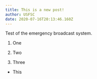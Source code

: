 ```yaml
---
title: This is a new post!
author: USFSC
date: 2020-07-16T20:13:46.160Z
---
```

Test of the emergency broadcast system.



1. One

2. Two

3. Three



- This